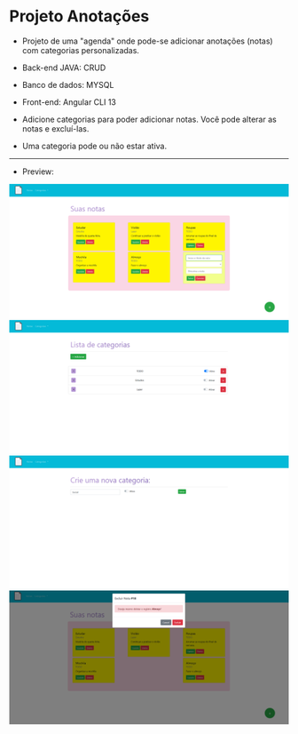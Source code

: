 # Projeto Anotações

* Projeto de uma "agenda" onde pode-se adicionar anotações (notas) com categorias personalizadas.
* Back-end JAVA: CRUD
* Banco de dados: MYSQL
* Front-end: Angular CLI 13

* Adicione categorias para poder adicionar notas. Você pode alterar as notas e excluí-las.
* Uma categoria pode ou não estar ativa.

<hr>

* Preview:
<img src="_preview/_img/p1.png" alt="Imagem de visualização 1" />
<img src="_preview/_img/p2.png" alt="Imagem de visualização 2" />
<img src="_preview/_img/p3.png" alt="Imagem de visualização 3" />
<img src="_preview/_img/p4.png" alt="Imagem de visualização 4" />